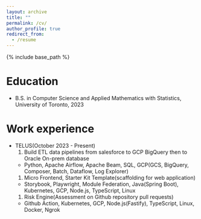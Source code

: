 ```yaml
---
layout: archive
title: ""
permalink: /cv/
author_profile: true
redirect_from:
  - /resume
---
```


{% include base_path %}

Education
======
<!-- * Ph.D in Version Control Theory, GitHub University, 2018 (expected)
* M.S. in Jekyll, GitHub University, 2014 -->
* B.S. in Computer Science and Applied Mathematics with Statistics, University of Toronto, 2023

Work experience
======
* TELUS(October 2023 - Present) 
  1. Build ETL data pipelines from salesforce to GCP BigQuery then to Oracle On-prem database
    * Python, Apache Airflow, Apache Beam, SQL, GCP(GCS, BigQuery, Composer, Batch, Dataflow, Log Explorer)
  1. Micro Frontend, Starter Kit Template(scaffolding for web application)
    * Storybook, Playwright, Module Federation, Java(Spring Boot), Kubernetes, GCP, Node.js, TypeScript, Linux
  1. Risk Engine(Assessment on Github repository pull requests)
    * Github Action, Kubernetes, GCP, Node.js(Fastify), TypeScript, Linux, Docker, Ngrok
